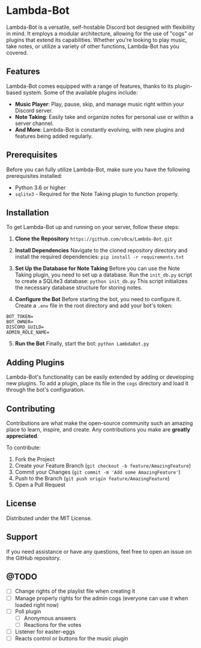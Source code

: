 # Lambda-Bot

Lambda-Bot is a versatile, self-hostable Discord bot designed with flexibility in mind. It employs a modular architecture, allowing for the use of "cogs" or plugins that extend its capabilities. Whether you're looking to play music, take notes, or utilize a variety of other functions, Lambda-Bot has you covered.

## Features

Lambda-Bot comes equipped with a range of features, thanks to its plugin-based system. Some of the available plugins include:

- **Music Player**: Play, pause, skip, and manage music right within your Discord server.
- **Note Taking**: Easily take and organize notes for personal use or within a server channel.
- **And More**: Lambda-Bot is constantly evolving, with new plugins and features being added regularly.

## Prerequisites

Before you can fully utilize Lambda-Bot, make sure you have the following prerequisites installed:

- Python 3.6 or higher
- `sqlite3` - Required for the Note Taking plugin to function properly.

## Installation

To get Lambda-Bot up and running on your server, follow these steps:

1. **Clone the Repository**
```https://github.com/s0ca/Lambda-Bot.git```

2. **Install Dependencies**
Navigate to the cloned repository directory and install the required dependencies:
```pip install -r requirements.txt```

3. **Set Up the Database for Note Taking**
Before you can use the Note Taking plugin, you need to set up a database. Run the `init_db.py` script to create a SQLite3 database:
```python init_db.py```
This script initializes the necessary database structure for storing notes.

4. **Configure the Bot**
Before starting the bot, you need to configure it. Create a `.env` file in the root directory and add your bot's token:

```
BOT_TOKEN=
BOT_OWNER=
DISCORD_GUILD=
ADMIN_ROLE_NAME=
```

5. **Run the Bot**
Finally, start the bot:
```python LambdaBot.py```  


## Adding Plugins

Lambda-Bot's functionality can be easily extended by adding or developing new plugins. To add a plugin, place its file in the `cogs` directory and load it through the bot's configuration.

## Contributing

Contributions are what make the open-source community such an amazing place to learn, inspire, and create. Any contributions you make are **greatly appreciated**.

To contribute:

1. Fork the Project
2. Create your Feature Branch (`git checkout -b feature/AmazingFeature`)
3. Commit your Changes (`git commit -m 'Add some AmazingFeature'`)
4. Push to the Branch (`git push origin feature/AmazingFeature`)
5. Open a Pull Request

## License

Distributed under the MIT License. 

## Support

If you need assistance or have any questions, feel free to open an issue on the GitHub repository.


## @TODO
- [ ] Change rights of the playlist file when creating it 
- [ ] Manage properly rights for the admin cogs (everyone can use it when loaded right now)
- [ ] Poll plugin
   - [ ] Anonymous answers
   - [ ] Reactions for the votes
- [ ] Listener for easter-eggs
- [ ] Reacts control or buttons for the music plugin 
